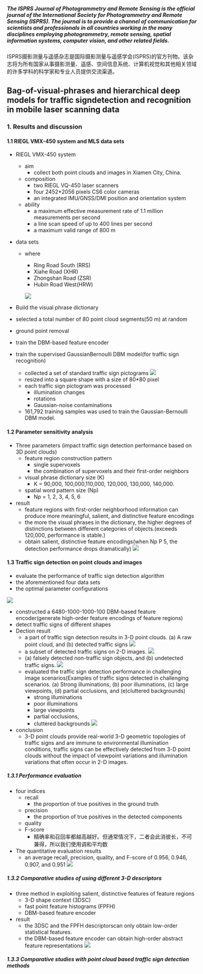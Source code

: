 ##### The ISPRS Journal of Photogrammetry and Remote Sensing is the official journal of the International Society for Photogrammetry and Remote Sensing (ISPRS). The journal is to provide a channel of communication for scientists and professionals in all countries working in the many disciplines employing photogrammetry, remote sensing, spatial information systems, computer vision, and other related fields. 
ISPRS摄影测量与遥感杂志是国际摄影测量与遥感学会(ISPRS)的官方刊物。该杂志将为所有国家从事摄影测量、遥感、空间信息系统、计算机视觉和其他相关领域的许多学科的科学家和专业人员提供交流渠道。

## Bag-of-visual-phrases and hierarchical deep models for traffic signdetection and recognition in mobile laser scanning data
### 1. Results and discussion
#### 1.1  RIEGL VMX-450 system and MLS data sets
- RIEGL VMX-450 system
  - aim
    - collect both point clouds and images in Xiamen City, China.
  - composition
    - two RIEGL VQ-450 laser scanners
    - four 2452*2056 pixels CS6 color cameras
    - an integrated IMU/GNSS/DMI position and orientation system
  - ability
    - a maximum effective measurement rate of 1.1 million measurements per second
    - a line scan speed of up to 400 lines per second
    - a maximum valid range of 800 m
    
- data sets
  - where
    - Ring Road South (RRS)
    - Xiahe Road (XHR)
    - Zhongshan Road (ZSR)
    - Hubin Road West(HRW)
    
    ![](/assets/table1.png) 
 -  Build the visual phrase dictionary
   - selected a total number of 80 point cloud segments(50 m) at random
   - ground point removal
   - train the DBM-based feature encoder
 - train the supervised GaussianBernoulli DBM model(for traffic sign recognition)
   - collected a set of standard traffic sign pictograms
   ![](/assets/pic3.jpg)
   - resized into a square shape with a size of 80*80 pixel
   - each traffic sign pictogram was processed
     - illumination changes
     - rotations
     - Gaussian-noise contaminations 
   - 161,792 training samples was used to train the Gaussian-Bernoulli DBM model.
     
#### 1.2 Parameter sensitivity analysis
- Three parameters (impact traffic sign detection performance based on 3D point clouds)
  - feature region construction pattern
    - single supervoxels
    - the combination of supervoxels and their first-order neighbors
  - visual phrase dictionary size (K)
    - K = 90,000, 100,000,110,000, 120,000, 130,000, 140,000. 
  - spatial word pattern size (Np)
    - Np = 1, 2, 3, 4, 5, 6
- result
  - feature regions with first-order neighborhood information can produce more meaningful, salient, and distinctive feature encodings 
  -  the more the visual phrases in the dictionary, the higher degrees of distinctions between different categories of objects.(exceeds 120,000, performance is stable.)
  -  obtain salient, distinctive feature encodings(when Np P 5, the detection performance drops dramatically)
  ![](/assets/pic2.png)

#### 1.3 Traffic sign detection on point clouds and images
-  evaluate the performance of traffic sign detection algorithm
  - the aforementioned four data sets
  - the optimal parameter configurations
  
  ![](/assets/pic4.jpg)
  - constructed a 6480-1000-1000-100 DBM-based feature encoder(generate high-order feature encodings of feature regions)
  - detect traffic signs of different shapes
- Dection result
  - a part of traffic sign detection results in 3-D point clouds. (a) A raw point cloud, and (b) detected traffic signs
  ![](/assets/pic5.jpg) 
  - a subset of detected traffic signs on 2-D images.
  ![](/assets/pic6.jpg)
  - (a) falsely detected non-traffic sign objects, and (b) undetected traffic signs.
  ![](/assets/pic7.jpg)
  - evaluated the traffic sign detection performance in challenging image scenarios(Examples of traffic signs detected in challenging scenarios. (a) Strong illuminations, (b) poor illuminations, (c) large viewpoints, (d) partial occlusions, and (e)cluttered backgrounds)
    - strong illuminations
    - poor illuminations
    - large viewpoints
    - partial occlusions,
    - cluttered backgrounds
  ![](/assets/pic8.jpg)
- conclusion
  - 3-D point clouds provide real-world 3-D geometric topologies of traffic signs and are immune to environmental illumination conditions, traffic signs can be effectively detected from 3-D point clouds without the impact of viewpoint variations and illumination variations that often occur in 2-D images.
##### 1.3.1 Performance evaluation
- four indices
  - recall
    - the proportion of true positives in the ground truth
  - precision
    - the proportion of true positives in the detected components
  - quality
  - F-score
    - 精确率和召回率都越高越好。但通常情况下，二者会此消彼长，不可兼得，所以我们使用调和平均数
- The quantitative evaluation results
  - an average recall, precision, quality, and F-score of 0.956, 0.946, 0.907, and 0.951
  ![](/assets/pic9.jpg)
  
##### 1.3.2 Comparative studies of using different 3-D descriptors
- three method in exploiting salient, distinctive features of feature regions
  - 3-D shape context (3DSC)
  - fast point feature histograms (FPFH)
  - DBM-based feature encoder
- result
  - the 3DSC and the FPFH descriptorscan only obtain low-order statistical features.
  -  the DBM-based feature encoder can obtain high-order abstract feature representations
 ![](/assets/pic10.jpg)

##### 1.3.3 Comparative studies with point cloud based traffic sign detection methods